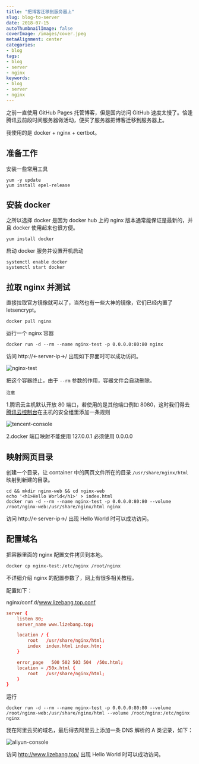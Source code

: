 ```yaml
---
title: "把博客迁移到服务器上"
slug: blog-to-server
date: 2018-07-15
autoThumbnailImage: false
coverImage: /images/cover.jpeg
metaAlignment: center
categories:
- blog
tags:
- blog
- server
- nginx
keywords:
- blog
- server
- nginx
---
```


之前一直使用 GitHub Pages 托管博客，但是国内访问 GitHub 速度太慢了。恰逢腾讯云前段时间服务器做活动，便买了服务器把博客迁移到服务器上。

<!--more-->

我使用的是 docker + nginx + certbot。

## 准备工作

安装一些常用工具

```shell
yum -y update
yum install epel-release
```

## 安装 docker

之所以选择 docker 是因为 docker hub 上的 nginx 版本通常能保证是最新的，并且 docker 使用起来也很方便。

```shell
yum install docker
```

启动 docker 服务并设置开机启动

```shell
systemctl enable docker
systemctl start docker
```

## 拉取 nginx 并测试

直接拉取官方镜像就可以了，当然也有一些大神的镜像，它们已经内置了 letsencrypt。

```shell
docker pull nginx
```

运行一个 nginx 容器

```shell
docker run -d --rm --name nginx-test -p 0.0.0.0:80:80 nginx
```

访问 http://<-server-ip->/ 出现如下界面时可以成功访问。

![nginx-test](/images/2018/07/nginx-ok.png)

把这个容器终止，由于 `--rm` 参数的作用，容器文件会自动删除。

`注意`

1.腾讯云主机默认开放 80 端口，若使用的是其他端口例如 8080，这时我们得去[腾讯云控制台](https://console.cloud.tencent.com/cvm/index)在主机的安全组里添加一条规则

![tencent-console](/images/2018/07/tencent-console.png)

2.docker 端口映射不能使用 127.0.0.1 必须使用 0.0.0.0

## 映射网页目录

创建一个目录，让 container 中的网页文件所在的目录 `/usr/share/nginx/html` 映射到新建的目录。

```shell
cd && mkdir nginx-web && cd nginx-web
echo '<h1>Hello World</h1>' > index.html
docker run -d --rm --name nginx-test -p 0.0.0.0:80:80 --volume /root/nginx-web:/usr/share/nginx/html nginx
```

访问 http://<-server-ip->/ 出现 Hello World 时可以成功访问。

## 配置域名

把容器里面的 nginx 配置文件拷贝到本地。

```shell
docker cp nginx-test:/etc/nginx /root/nginx
```

不详细介绍 nginx 的配置参数了，网上有很多相关教程。

配置如下：

nginx/conf.d/www.lizebang.top.conf

```conf
server {
    listen 80;
    server_name www.lizebang.top;

    location / {
        root   /usr/share/nginx/html;
        index  index.html index.htm;
    }

    error_page   500 502 503 504  /50x.html;
    location = /50x.html {
        root   /usr/share/nginx/html;
    }
}
```

运行

```shell
docker run -d --rm --name nginx-test -p 0.0.0.0:80:80 --volume /root/nginx-web:/usr/share/nginx/html --volume /root/nginx:/etc/nginx nginx
```

我在阿里云买的域名，最后得去阿里云上添加一条 DNS 解析的 A 类记录，如下：

![aliyun-console](/images/2018/07/aliyun-console.png)

访问 http://www.lizebang.top/ 出现 Hello World 时可以成功访问。
